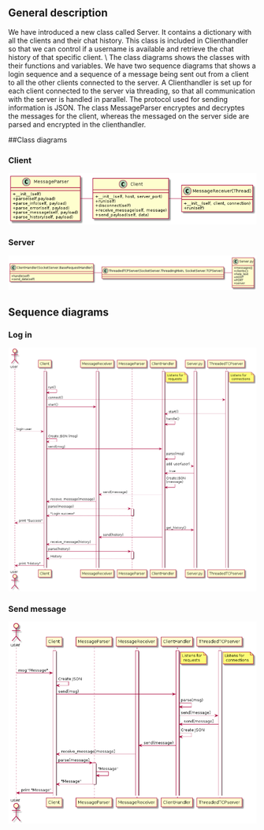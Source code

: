 ## General description
We have introduced a new class called Server. It contains a dictionary with all
the clients and their chat history. This class is included in Clienthandler so
 that we can control if a username is available and retrieve the chat history of
 that specific client.
\\
The class diagrams shows the classes with their functions and variables. We have
 two sequence diagrams that shows a login sequence and a sequence of a message
 being sent out from a client to all the other clients connected to the server.
 A Clienthandler is set up for each client connected to the server via
 threading, so that all communication with the server is handled in parallel.
 The protocol used for sending information is JSON. The class MessageParser
 encryptes and decryptes the messages for the client, whereas the messaged on
 the server side are parsed and encrypted in the clienthandler.

##Class diagrams

### Client

![client_class](client_class.png)

### Server

![server_class](server_class.png)

## Sequence diagrams

### Log in
![sequence_login](sequence_login.png)

### Send message
![sequence_msg](sequence_msg.png)
